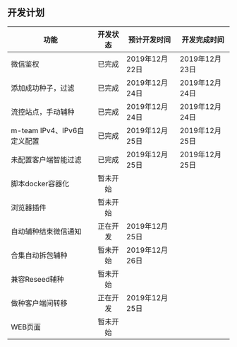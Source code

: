 ## 开发计划
| 功能 | 开发状态 | 预计开发时间 | 开发完成时间 |
| - | :-: | ---- | ---- |
| 微信鉴权 | 已完成 | 2019年12月22日 | 2019年12月23日 |
| 添加成功种子，过滤 | 已完成 | 2019年12月24日 | 2019年12月24日 |
| 流控站点，手动辅种 | 已完成 | 2019年12月24日 | 2019年12月24日 |
| m-team IPv4、IPv6自定义配置 | 已完成 | 2019年12月25日 | 2019年12月25日 |
| 未配置客户端智能过滤 | 已完成 | 2019年12月25日 | 2019年12月25日 |
| 脚本docker容器化 | 暂未开始 |  | |
| 浏览器插件 | 暂未开始 |  | |
| 自动辅种结束微信通知 | 正在开发 | 2019年12月25日 | |
| 合集自动拆包辅种 | 暂未开始 | 2019年12月26日 |  |
| 兼容Reseed辅种 | 暂未开始 |  |  |
| 做种客户端间转移 | 正在开发 | 2019年12月25日 |  |
| WEB页面 | 暂未开始 |  |  |

